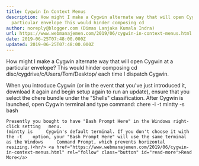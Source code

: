 ```yaml
---
title: Cygwin In Context Menus
description: How might I make a Cygwin alternate way that will open Cygwin at a
  particular envelope This would hinder composing cd
author: noreply@blogger.com (Dimas Lanjaka Kumala Indra)
url: https://www.webmanajemen.com/2019/06/cygwin-in-context-menus.html
date: 2019-06-25T07:48:00.000Z
updated: 2019-06-25T07:48:00.000Z
---
```


How might I make a Cygwin alternate way that will open Cygwin at a particular envelope? This would hinder composing 
cd disc/cygdrive/c/Users/Tom/Desktop/ 
each time I dispatch Cygwin. 

When you introduce Cygwin (or in the event that you've just introduced it, download it   again and begin setup again to run an update), ensure that you select   the chere bundle under the "Shells" classification. 
    After Cygwin is launched, open Cygwin terminal and type command: 
chere -i -t mintty -s bash

    Presently you bought to have "Bash Prompt Here" in the Windows right-click setting   menu. 
    (mintty is     Cygwin's default terminal. If you don't choose it with the -t    option, your "Bash Prompt Here" will use the same terminal as the Windows     Command Prompt, which prevents horizontal resizing.)<hr/> <a href="https://www.webmanajemen.com/2019/06/cygwin-in-context-menus.html" rel="follow" class="button" id="read-more">Read More</a>
